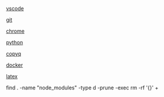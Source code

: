 [vscode](contents/vscode/vscode.md)

[git](contents/git/git.md)

[chrome](contents/chrome/chrome.md)

[python](contents/python/python.md)

<!-- vn https://www.youtube.com/watch?v=SB_cjB4yBZc -->

[copyq](contents/copyq/copyq.md)

[docker](contents/docker/docker.md)

<!-- [fsearch](contents/fsearch/fsearch.md) -->

[latex](contents/latex/latex.md)

<!-- node -->

find . -name "node_modules" -type d -prune -exec rm -rf '{}' +
